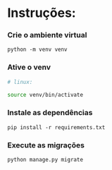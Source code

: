 # Instruções:

### Crie o ambiente virtual
```
python -m venv venv
```
### Ative o venv
```bash
# linux: 

source venv/bin/activate

```

### Instale as dependências 
```
pip install -r requirements.txt
```
### Execute as migrações
```
python manage.py migrate
```